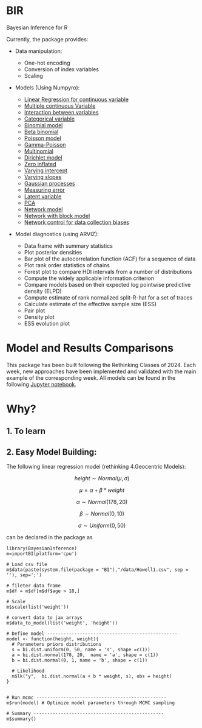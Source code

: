 # BIR
Bayesian Inference for R 

Currently, the package provides:

+ Data manipulation:
    + One-hot encoding
    + Conversion of index variables
    + Scaling
      
+ Models (Using Numpyro):
  
    + [Linear Regression for continuous variable](Documentation/1.&#32;Linear&#32;Regression&#32;for&#32;continuous&#32;variable.qmd)
    + [Multiple continuous Variable](Documentation/2.&#32;Multiple&#32;continuous&#32;Variables.qmd)
    + [Interaction between variables](Documentation/3.&#32;Interaction&#32;between&#32;continuous&#32;variables.qmd)
    + [Categorical variable](Documentation/4.&#32;Categorical&#32;variable.qmd)
    + [Binomial model](Documentation/5.&#32;Binomial&#32;model.qmd)
    + [Beta binomial](Documentation/6.&#32;Beta&#32;binomial&#32;model.qmd)
    + [Poisson model](Documentation/7.&#32;Poisson&#32;model.qmd)
    + [Gamma-Poisson](Documentation/8.&#32;Gamma-Poisson.qmd)
    + [Multinomial](Documentation/9.&#32;Multinomial&#32;model.qmd)    
    + [Dirichlet model](Documentation/10.&#32;Dirichlet&#32;model&#32;(wip).qmd)
    + [Zero inflated](Documentation/11.&#32;Zero&#32;inflated.qmd)
    + [Varying intercept](Documentation/12.&#32;Varying&#32;intercepts.qmd)
    + [Varying slopes](Documentation/13.&#32Varying&#32slopes.qmd)
    + [Gaussian processes](Documentation/14.&#32;Gaussian&#32;processes&#32;(wip).qmd)  
    + [Measuring error](Documentation/15.&#32;Measuring&#32;error&#32;(wip).qmd) 
    + [Latent variable](Documentation/17.&#32;Latent&#32;variable&#32;(wip).qmd) 
    + [PCA](Documentation/18.&#32;PCA&#32;(wip).qmd) 
    + [Network model](Documentation/18.&#32;Network&#32;model.qmd) 
    + [Network with block model](Documentation/19.&#32;Network&#32;with&#32;block&#32;model.qmd)
    + [Network control for data collection biases ](Documentation/20.&#32;Network&#32;control&#32;for&#32;data&#32;collection&#32;biases&#32;(wip).qmd)

+ Model diagnostics (using ARVIZ):
    + Data frame with summary statistics
    + Plot posterior densities
    + Bar plot of the autocorrelation function (ACF) for a sequence of data
    + Plot rank order statistics of chains
    + Forest plot to compare HDI intervals from a number of distributions
    + Compute the widely applicable information criterion
    + Compare models based on their expected log pointwise predictive density (ELPD)
    + Compute estimate of rank normalized split-R-hat for a set of traces
    + Calculate estimate of the effective sample size (ESS)
    + Pair plot
    + Density plot
    + ESS evolution plot
      
# Model and Results Comparisons
This package has been built following the Rethinking Classes of 2024. Each week, new approaches have been implemented and validated with the main example of the corresponding week. All models can be found in the following [Jupyter notebook](https://github.com/BGN-for-ASNA/BI/blob/main/Test/1.Rethinking_np.ipynb). 

# Why?
## 1.  To learn

## 2.  Easy Model Building:
The following linear regression model (rethinking 4.Geocentric Models): 
```math
height∼Normal(μ,σ)
```
```math
μ=α+β*weight
```
```math 
α∼Normal(178,20)
```
```math
β∼Normal(0,10)
```
```math
σ∼Uniform(0,50)
```
    
can be declared in the package as
```
library(BayesianInference)
m=importBI(platform='cpu')

# Load csv file
m$data(paste(system.file(package = "BI"),"/data/Howell1.csv", sep = ''), sep=';')

# fileter data frame
m$df = m$df[m$df$age > 18,]

# Scale
m$scale(list('weight')) 

# convert data to jax arrays
m$data_to_model(list('weight', 'height'))

# Define model ------------------------------------------------
model <- function(height, weight){
  # Parameters priors distributions
  s = bi.dist.uniform(0, 50, name = 's', shape =c(1))
  a = bi.dist.normal(178, 20,  name = 'a', shape = c(1))
  b = bi.dist.normal(0, 1, name = 'b', shape = c(1))
  
  # Likelihood
  m$lk("y",  bi.dist.normal(a + b * weight, s), obs = height)
}


# Run mcmc ------------------------------------------------
m$run(model) # Optimize model parameters through MCMC sampling

# Summary ------------------------------------------------
m$summary()

```            
